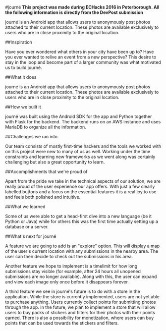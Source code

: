 #journé
**This project was made during ECHacks 2016 in Peterborough. All the following information is directly from the DevPost submission**


journé is an Android app that allows users to anonymously post photos attached to their current location. These photos are available exclusively to users who are in close proximity to the original location.

##Inspiration

Have you ever wondered what others in your city have been up to? Have you ever wanted to relive an event from a new perspective? This desire to stay in the loop and become part of a larger community was what motivated us to build journé.

##What it does

journé is an Android app that allows users to anonymously post photos attached to their current location. These photos are available exclusively to users who are in close proximity to the original location.

##How we built it

journé was built using the Android SDK for the app and Python together with Flask for the backend. The backend runs on an AWS instance and uses MariaDB to organize all the information.

##Challenges we ran into

Our team consists of mostly first-time hackers and the tools we worked with on this project were new to many of us as well. Working under the time constraints and learning new frameworks as we went along was certainly challenging but also a great opportunity to learn.

##Accomplishments that we're proud of

Apart from the pride we take in the technical aspects of our solution, we are really proud of the user experience our app offers. With just a few clearly labelled buttons and a focus on the essential features it is a real joy to use and feels both polished and intuitive.

##What we learned

Some of us were able to get a head-first dive into a new language (be it Python or Java) while for others this was the first time actually setting up a database or a server.

##What's next for journé

A feature we are going to add is an "explore" option. This will display a map of the user's current location with any submissions in the nearby area. The user can then decide to check out the submissions in his area.

Another feature we hope to implement is a timelimit for how long submissions stay visible (for example, after 24 hours all unopened submissions are no longer available). Along with this, the user can expand and view each image only once before it disappears forever.

A third feature we see in journé's future is to do with a store in the application. While the store is currently implemented, users are not yet able to purchase anything. Users currently collect points for submitting photos through the app. In the future, we plan to implement a store that will allow users to buy packs of stickers and filters for their photos with their points earned. There is also a possibility for monetization, where users can buy points that can be used towards the stickers and filters.
